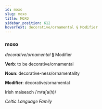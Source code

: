 ```yaml
---
id: moxo
slug: moxo
title: MOXO
sidebar_position: 612
hoverText: decorative/ornamental § Modifier
---
```


### moxo

*decorative/ornamental* **§** Modifier

**Verb**: to be decorative/ornamental

**Noun**: decorative-ness/ornamentality

**Modifier**: decorative/ornamental

Irish maiseach /ˈmˠaʃa(h)/

*Celtic Language Family*